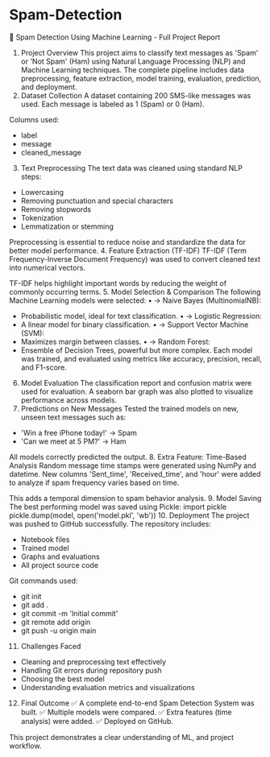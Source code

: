 # Spam-Detection

📘 Spam Detection Using Machine Learning - Full Project Report
1. Project Overview
This project aims to classify text messages as 'Spam' or 'Not Spam' (Ham) using Natural Language Processing (NLP) and Machine Learning techniques. The complete pipeline includes data preprocessing, feature extraction, model training, evaluation, prediction, and deployment.
2. Dataset Collection
A dataset containing 200 SMS-like messages was used. Each message is labeled as 1 (Spam) or 0 (Ham).

Columns used:
- label
- message
- cleaned_message
3. Text Preprocessing
The text data was cleaned using standard NLP steps:
- Lowercasing
- Removing punctuation and special characters
- Removing stopwords
- Tokenization
- Lemmatization or stemming

Preprocessing is essential to reduce noise and standardize the data for better model performance.
4. Feature Extraction (TF-IDF)
TF-IDF (Term Frequency-Inverse Document Frequency) was used to convert cleaned text into numerical vectors.

TF-IDF helps highlight important words by reducing the weight of commonly occurring terms.
5. Model Selection & Comparison
The following Machine Learning models were selected:
•	→ Naive Bayes (MultinomialNB):
   - Probabilistic model, ideal for text classification.
•	→ Logistic Regression:
   - A linear model for binary classification.
•	→ Support Vector Machine (SVM):
   - Maximizes margin between classes.
•	→ Random Forest:
   - Ensemble of Decision Trees, powerful but more complex.
Each model was trained, and evaluated using metrics like accuracy, precision, recall, and F1-score.
6. Model Evaluation
The classification report and confusion matrix were used for evaluation. A seaborn bar graph was also plotted to visualize performance across models.
7. Predictions on New Messages
Tested the trained models on new, unseen text messages such as:
- 'Win a free iPhone today!' → Spam
- 'Can we meet at 5 PM?' → Ham

All models correctly predicted the output.
8. Extra Feature: Time-Based Analysis
Random message time stamps were generated using NumPy and datetime.
New columns 'Sent_time', 'Received_time', and 'hour' were added to analyze if spam frequency varies based on time.

This adds a temporal dimension to spam behavior analysis.
9. Model Saving
The best performing model was saved using Pickle:
import pickle
pickle.dump(model, open('model.pkl', 'wb'))
10. Deployment
The project was pushed to GitHub successfully. The repository includes:
- Notebook files
- Trained model
- Graphs and evaluations
- All project source code

Git commands used:
- git init
- git add .
- git commit -m 'Initial commit'
- git remote add origin <repo-url>
- git push -u origin main
11. Challenges Faced
- Cleaning and preprocessing text effectively
- Handling Git errors during repository push
- Choosing the best model
- Understanding evaluation metrics and visualizations
12. Final Outcome
✅ A complete end-to-end Spam Detection System was built.
✅ Multiple models were compared.
✅ Extra features (time analysis) were added.
✅ Deployed on GitHub.

This project demonstrates a clear understanding of  ML, and project workflow.
